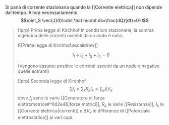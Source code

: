Si parla di corrente stazionaria quando la [[Corrente elettrica]] non dipende dal tempo.
Allora necessariamente
$$\oint_S \vec{J}(t)\cdot \hat n\cdot ds=\frac{dQ}{dt}=0=I$$
>[!prp] Prima legge di Kirchhof
>In condizioni stazionarie, la somma algebrica delle correnti uscenti da un nodo è nulla.
>
>![[Prima legge di Kirchhof.excalidraw]]
>
>$$I_{1}+I_{2}+I_{3}+I_{4}=0$$
>
>(Vengono assunte positive le correnti uscenti da un nodo e negative quelle entranti)

>[!prp] Seconda legge di Kirchhof
>$$\sum f_{i}=\sum_{k}R_{k}I_{k}=\sum_{k}\Delta V_{k}$$
>dove $f_{i}$ sono le varie [[Generatore di forza elettromotrice#^6d2e46|forze motrici]], $R_{k}$ le varie [[Resistenze]], $I_{k}$ le [[Corrente elettrica|correnti]] e $\Delta V_{k}$ le differenze di [[Potenziale elettrostatico]] ai vari capi.


